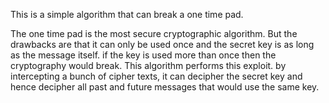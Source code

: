 This is a simple algorithm that can break a one time pad.

The one time pad is the most secure cryptographic algorithm. But the drawbacks are that it can only be used once and the secret key is as long as the message itself.
if the key is used more than once then the cryptography would break. This algorithm performs this exploit. by intercepting a bunch of cipher texts, it can decipher
the secret key and hence decipher all past and future messages that would use the same key.
